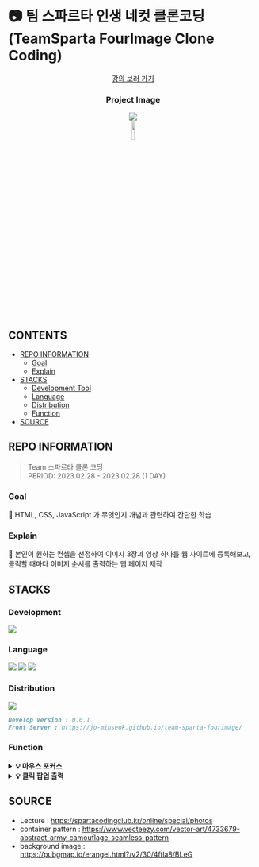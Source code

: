 # 📷 팀 스파르타 인생 네컷 클론코딩 (TeamSparta FourImage Clone Coding)

<div align="center">
<a href="https://spartacodingclub.kr/online/special/photos">강의 보러 가기</a>
<h3> Project Image</h3>
<img src = "https://user-images.githubusercontent.com/99482796/221865322-38848750-afa7-4ca1-8d36-6972c4b1e559.png"><br>
<a href="https://hits.seeyoufarm.com"><img width = "10%" src="https://hits.seeyoufarm.com/api/count/incr/badge.svg?url=https%3A%2F%2Fgithub.com%2FJo-Minseok%2Fteam-sparta-fourimage&count_bg=%23FFB100&title_bg=%23555555&icon=&icon_color=%23E7E7E7&title=hits&edge_flat=false"/></a>
</div>

## CONTENTS

- [REPO INFORMATION](#REPO-INFORMATION)
  - [Goal](#Goal)
  - [Explain](#Explain)
- [STACKS](#STACKS)
  - [Development Tool](#Development-Tool)
  - [Language](#Language)
  - [Distribution](#distribution)
  - [Function](#function)
- [SOURCE](#SOURCE)

## REPO INFORMATION

> Team 스파르타 클론 코딩 </br>
> PERIOD: 2023.02.28 - 2023.02.28 (1 DAY)</br>

### Goal

🥇 HTML, CSS, JavaScript 가 무엇인지 개념과 관련하여 간단한 학습

### Explain

📃 본인이 원하는 컨셉을 선정하여 이미지 3장과 영상 하나를 웹 사이트에 등록해보고, 클릭할 때마다 이미지 순서를 출력하는 웹 페이지 제작

## STACKS

### Development

<img src="https://img.shields.io/badge/visual%20studio%20code-007ACC?style=for-the-badge&logo=visualstudiocode&logoColor=white">

### Language

<img src="https://img.shields.io/badge/HTML5-E34F26?style=for-the-badge&logo=html5&logoColor=white">
<img src="https://img.shields.io/badge/CSS3-1572B6?style=for-the-badge&logo=CSS3&logoColor=white">
<img src="https://img.shields.io/badge/JavaScript-F7DF1E?style=for-the-badge&logo=javascript&logoColor=white">

### Distribution

<a href="https://jo-minseok.github.io/team-sparta-fourimage/"><img src="https://img.shields.io/badge/github%20pages-222222?style=for-the-badge&logo=githubpages&logoColor=white"></a>

```md
Develop Version : 0.0.1
Front Server : https://jo-minseok.github.io/team-sparta-fourimage/
```

### Function

<details>
    <summary><strong>💡 마우스 포커스</strong></summary>
    <ul>
        <li>이미지 위에 마우스를 올렸을 때 설명문을 띄웁니다.</li>
    </ul>
</details>
<details>
    <summary><strong>💡 클릭 팝업 출력</strong></summary>
    <ul>
        <li>이미지를 클릭하면 몇 번째 이미지인지 띄웁니다.</li>
    </ul>
</details>

## SOURCE

- Lecture : https://spartacodingclub.kr/online/special/photos
- container pattern : https://www.vecteezy.com/vector-art/4733679-abstract-army-camouflage-seamless-pattern
- background image : https://pubgmap.io/erangel.html?/v2/30/4ftla8/BLeG
